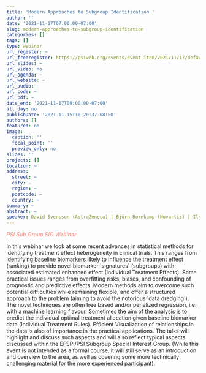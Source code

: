 ```yaml
---
title: 'Modern Approaches to Subgroup Identification '
author: ''
date: '2021-11-17T07:00:00-07:00'
slug: modern-approaches-to-subgroup-identification
categories: []
tags: []
type: webinar
url_register: ~
url_freeregister: https://psiweb.org/events/event-item/2021/11/17/default-calendar/psi-sub-group-sig-webinar-modern-approaches-to-subgroup-identification
url_slides: ~
url_video: no
url_agenda: ~
url_website: ~
url_audio: ~
url_code: ~
url_pdf: ~
date_end: '2021-11-17T09:00:00-07:00'
all_day: no
publishDate: '2021-11-15T10:20:37-08:00'
authors: []
featured: no
image:
  caption: ''
  focal_point: ''
  preview_only: no
slides: ''
projects: []
location: ~
address:
  street: ~
  city: ~
  region: ~
  postcode: ~
  country: ~
summary: ~
abstract: ~
speaker: David Svensson (AstraZeneca) | Björn Bornkamp (Novartis) | Ilya Lipkovich (Eli Lilly) | Kostas Sechidis (Novartis) | Paolo Eusebi (UCB Pharma)
---
```

<span style="color: salmon;">*PSI Sub Group SIG Webinar*</span>
<!--more-->

In this webinar we look at some recent advances in statistical methods for identifying treatment effect heterogeneity in clinical trials. This ranges from identifying baseline biomarkers likely to influence the treatment effect (ranking) to provide novel biomarker 'signatures' (subgroups) with associated estimated enhanced effect (Individual Treatment Effects). Some practical issues ranges from overfitting risks, biases, and confounding of prognostic and predictive effects. Modern methods aim to overcome such potential difficulties while remaining flexible, and offer a structured approach to the problem (aiming to avoid the notorious 'data dredging'). The novel techniques are often tree based and/or penalized regression, i.e., with a machine learning flavour. Sometimes the aim of the analysis is to predict the individual optimal treatment allocation given baseline biomarker data (Individual Treatment Rules). Efficient Visualization of relationships in the data is also of importance in the practical applications. The talks will highlight and discuss such aspects and will also reflect typical aspects discussed within the EFSPI/PSI Subgroup Special Interest Group. (While this event is not intended as a formal course, it will still serve as an introduction and overview to the area, as well as covering some more technically challenging material for the more experienced participant).
